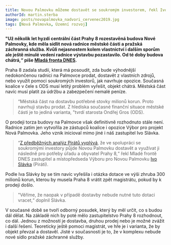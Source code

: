 ```yaml
---
title: Novou Palmovku můžeme dostavět se soukromým investorem, řekl Ivo Slávka MF DNES
authorId: martin.sterba
image: posts/novapalmovka_nadvori_cervenec2019.jpg
tags: [Nová Palmovka, Územní rozvoj]
---
```


**"Už několik let hyzdí centrální část Prahy 8 rozestavěná budova Nové Palmovky, kde měla sídlit nová radnice městské části a pražská záchranná služba. Kvůli nejasnostem kolem vlastnictví i dalším sporům ale ještě minulé vedení radnice výstavbu pozastavilo. Od té doby budova chátrá,“ píše [Mladá fronta DNES](https://www.pressreader.com/czech-republic/mf-dnes/20200309/282540135394219).**

Praha 8 zadala studii, která má posoudit, zda bude výhodnější nedokončenou radnici na Palmovce prodat, dostavět z vlastních zdrojů, nebo využít pomoci soukromých investorů, jak navrhuje opozice. Současná koalice v čele s ODS musí letitý problém vyřešit, objekt chátrá. Městská část navíc musí platit za údržbu a zabezpečení nemalé peníze. 

>“Městská část na dostavbu potřebné stovky milionů korun. Proto navrhuji stavbu prodat. Z hlediska současné finanční situace městské části je to jediná varianta, "tvrdí starosta Ondřej Gros (ODS).

O prodeji torza budovy na Palmovce však definitivně rozhodnuto stále není. Radnice zatím jen vytvořila ze zástupců koalice i opozice Výbor pro projekt Nová Palmovka. Jeho vznik inicioval mimo jiné i náš zastupitel Ivo Slávka. 

>“[Z předběžných analýz Pirátů vyplývá](https://praha8.pirati.cz/aktuality/palmovku-nechceme-prodavat-pod-cenou.html), že ve spolupráci se soukromými investory půjde Novou Palmovku dostavět a využívat ji následně pro potřeby úřadu a obyvatel Prahy 8,“ řekl Mladé frontě DNES zastupitel a místopředseda Výboru pro Novou Palmovku [Ivo Slávka](https://praha8.pirati.cz/lide/ivo-slavka.html) (Piráti). 

Podle Iva Slávky by se tím navíc vyřešila i otázka dotace ve výši zhruba 300 milionů korun, kterou by musela Praha 8 vrátit zpět magistrátu, pokud by k prodeji došlo. 

>"Věříme, že naopak v případě dostavby nebude nutné tuto dotaci vracet,“ doplnil Slávka.

V současné době se tvoří odborný posudek, který by měl určit, co s budou dál dělat. Na základě nich by poté mělo zastupitelstvo Prahy 8 rozhodnout, co dál. Jednou z možností je dostavba, druhou prodej nebo je možné zvážit i další řešení. Teoreticky ještě pomoci magistrát, ve hře je i varianta, že by objekt převzal a dostavěl. Jisté v současnosti je to, že v komplexu nebude nové sídlo pražské záchranné služby.
